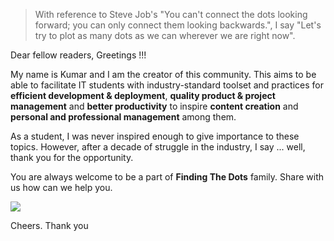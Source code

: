 
> With reference to Steve Job's "You can't connect the dots looking forward; you can only connect them looking backwards.", I say "Let's try to plot as many dots as we can wherever we are right now".


Dear fellow readers, Greetings !!!

My name is Kumar and I am the creator of this community. This aims to be able to facilitate IT students with industry-standard toolset and practices for **efficient development & deployment**, **quality product & project management** and **better productivity** to inspire **content creation** and **personal and professional management** among them.

As a student, I was never inspired enough to give importance to these topics. However, after a decade of struggle in the industry, I say ... well, thank you for the opportunity.

You are always welcome to be a part of **Finding The Dots** family. Share with us how can we help you.

[<img src="https://img.shields.io/badge/slack-join%20us%20now-purple.svg?logo=slack">](https://join.slack.com/t/findingthedots/shared_invite/enQtOTY2ODI3MDE2Njk1LTBkODY0NjBjZWVhNTFjZjVlOTc5ZGZlMDdlNTgzNjlmNzQ5YmVhNmZlOTE3YWRjZWRhYWI2OGNiZDJkNWZhY2I)

Cheers.
Thank you
